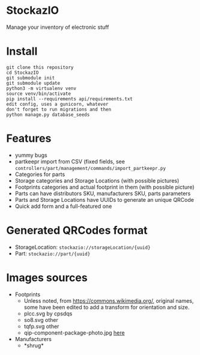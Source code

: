 # StockazIO

Manage your inventory of electronic stuff

# Install

```
git clone this repository
cd StockazIO
git submodule init
git submodule update
python3 -m virtualenv venv
source venv/bin/activate
pip install --requirements api/requirements.txt
edit config, uses a gunicorn, whatever
don't forget to run migrations and then
python manage.py database_seeds
```

# Features

- yummy bugs
- partkeepr import from CSV (fixed fields, see `controllers/part/management/commands/import_partkeepr.py`
- Categories for parts
- Storage categories and Storage Locations (with possible pictures)
- Footprints categories and actual footprint in them (with possible picture)
- Parts can have distributors SKU, manufacturers SKU, parts parameters
- Parts and Storage Locations have UUIDs to generate an unique QRCode
- Quick add form and a full-featured one

# Generated QRCodes format
- StorageLocation: `stockazio://storageLocation/{uuid}`
- Part: `stockazio://part/{uuid}`

# Images sources
- Footprints
    - Unless noted, from https://commons.wikimedia.org/, original names, some have been edited to add a transform for orientation and size.
    - plcc.svg by cpsdqs
    - so8.svg other
    - tqfp.svg other
    - qip-component-package-photo.jpg [here](https://blog.mbedded.ninja/pcb-design/component-packages/qip-component-package/#&gid=1&pid=1)
- Manufacturers
    - \*shrug*
